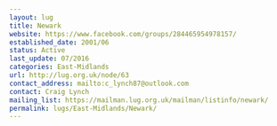 ```yaml
---
layout: lug
title: Newark
website: https://www.facebook.com/groups/284465954978157/
established_date: 2001/06
status: Active
last_update: 07/2016
categories: East-Midlands
url: http://lug.org.uk/node/63
contact_address: mailto:c_lynch87@outlook.com
contact: Craig Lynch
mailing_list: https://mailman.lug.org.uk/mailman/listinfo/newark/
permalink: lugs/East-Midlands/Newark/
---
```

